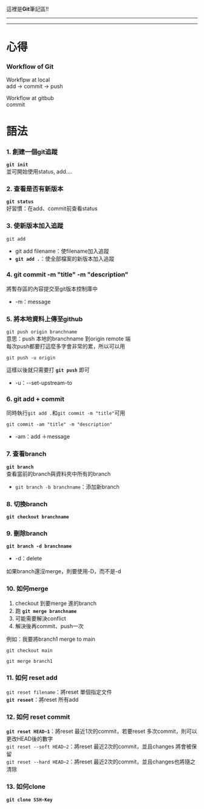這裡是**Git**筆記區!!<br>

-----
-----

心得
======

### Workflow of Git <br>
Workflpw at local<br>
add -> commit -> push

Workflow at gitbub<br>
commit






語法
======

### 1. 創建一個git追蹤
**`git init`**<br>
並可開始使用status, add....<br>

### 2. 查看是否有新版本
**`git status`**<br>
好習慣：在add、commit前查看status

### 3. 使新版本加入追蹤
`git add`<br>
+ git add filename：使filename加入追蹤<br>
+ **`git add .`**：使全部檔案的新版本加入追蹤<br>

### 4. git commit -m "title" -m "description"
將暫存區的內容提交至git版本控制庫中<br>
+ -m：message

### 5. 將本地資料上傳至github
`git push origin branchname`<br>
意思：push 本地的branchname 到origin remote 端<br>
每次push都要打這麼多字會非常的累，所以可以用
```
git push -u origin
```
這樣以後就只需要打 **`git push`** 即可<br>
+ -u：--set-upstream-to

### 6. git add + commit
同時執行`git add .`和`git commit -m "title"`可用
```
git commit -am "title" -m "description"
```
+ -am：add ＋message

### 7. 查看branch
**`git branch`**<br>
查看當前的branch與資料夾中所有的branch<br>
+ `git branch -b branchname`：添加新branch

### 8. 切換branch
**`git checkout branchname`**

### 9. 刪除branch
**`git branch -d branchname`**<br>
+ -d：delete<br>

如果branch還沒merge，則要使用-D，而不是-d

### 10. 如何merge
1. checkout 到要merge 進的branch
2. 跑 **`git merge branchname`**
3. 可能需要解決conflict
4. 解決後再commit、push一次

例如：我要將branch1 merge to main<br>
```
git checkout main

git merge branch1
```

### 11. 如何 reset add
`git reset filename`：將reset 單個指定文件<br>
**`git reseet`**：將reset 所有add<br>

### 12. 如何 reset commit
**`git reset HEAD~1`**：將reset 最近1次的commit，若要reset 多次commit，則可以更改HEAD後的數字<br>
`git reset --soft HEAD~2`：將reset 最近2次的commit，並且changes 將會被保留<br>
`git reset --hard HEAD~2`：將reset 最近2次的commit，並且changes也將隨之清除<br>

### 13. 如何clone
**`git clone SSH-Key`**

